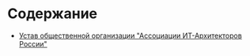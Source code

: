 
# Содержание

- [Устав общественной организации "Ассоциации ИТ-Архитекторов России"](./charter.md)
